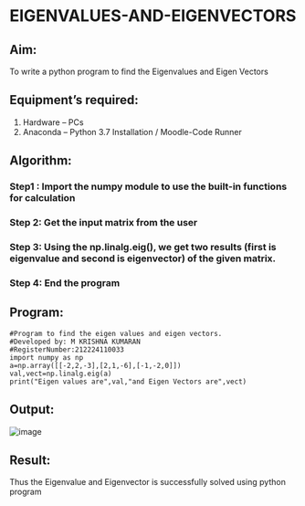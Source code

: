 # EIGENVALUES-AND-EIGENVECTORS
## Aim:
To write a python program to find the Eigenvalues and Eigen Vectors
## Equipment’s required:
1. 	Hardware – PCs
2. 	Anaconda – Python 3.7 Installation / Moodle-Code Runner
## Algorithm:
### Step1 : Import the numpy module to use the built-in functions for calculation
### Step 2: Get the input matrix from the user
### Step 3: Using the np.linalg.eig(),  we get two results (first is eigenvalue and second is eigenvector) of the given matrix.
### Step 4: End the program 

## Program:
```
#Program to find the eigen values and eigen vectors.
#Developed by: M KRISHNA KUMARAN
#RegisterNumber:212224110033
import numpy as np
a=np.array([[-2,2,-3],[2,1,-6],[-1,-2,0]])
val,vect=np.linalg.eig(a)
print("Eigen values are",val,"and Eigen Vectors are",vect)
```


## Output:
![image](https://github.com/user-attachments/assets/02ece880-62ff-4e41-8401-f1ff0f22792b)

## Result:
Thus the Eigenvalue and Eigenvector is successfully solved using python program
